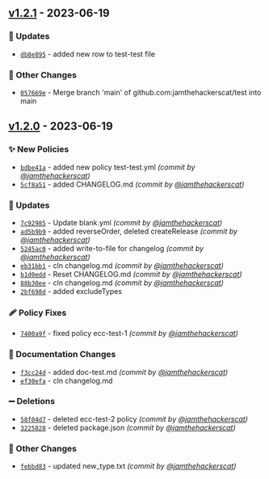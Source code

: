 
## [v1.2.1] - 2023-06-19
### :wrench: Updates
- [`db8e895`](https://github.com/jamthehackerscat/test/commit/db8e895b70290b8dbd2b4f5619a6c6aa78c46013) - added new row to  test-test file

### :open_file_folder: Other Changes
- [`057669e`](https://github.com/jamthehackerscat/test/commit/057669ea899618211a13e8d21a6d1feca3edb36d) - Merge branch 'main' of github.com:jamthehackerscat/test into main


## [v1.2.0] - 2023-06-19
### :sparkles: New Policies
- [`bdbe41a`](https://github.com/jamthehackerscat/test/commit/bdbe41a87f8e8c449f723975abc697f3dbfec8ba) - added new policy test-test.yml *(commit by [@jamthehackerscat](https://github.com/jamthehackerscat))*
- [`5cf8a51`](https://github.com/jamthehackerscat/test/commit/5cf8a5173c4c67381facdc8795427a0a955f8d7c) - added CHANGELOG.md *(commit by [@jamthehackerscat](https://github.com/jamthehackerscat))*

### :wrench: Updates
- [`7c92985`](https://github.com/jamthehackerscat/test/commit/7c92985265d7307d6ee8c91541c39bacc80387c1) - Update blank.yml *(commit by [@jamthehackerscat](https://github.com/jamthehackerscat))*
- [`ad5b9b9`](https://github.com/jamthehackerscat/test/commit/ad5b9b9431b0a9e04bf7ed95572bd54b84dd27f4) - added reverseOrder, deleted createRelease *(commit by [@jamthehackerscat](https://github.com/jamthehackerscat))*
- [`5245ac0`](https://github.com/jamthehackerscat/test/commit/5245ac0b41ac26f2fe6837d029020d44ea62ed7e) - added write-to-file for changelog *(commit by [@jamthehackerscat](https://github.com/jamthehackerscat))*
- [`eb31bb1`](https://github.com/jamthehackerscat/test/commit/eb31bb1ba5cbebf381c085bcb0f6ba4f4b9fb73c) - cln changelog.md *(commit by [@jamthehackerscat](https://github.com/jamthehackerscat))*
- [`b1d0edd`](https://github.com/jamthehackerscat/test/commit/b1d0edd379bacaa912500df877fa253fbfe9b3a4) - Reset CHANGELOG.md *(commit by [@jamthehackerscat](https://github.com/jamthehackerscat))*
- [`88b30ee`](https://github.com/jamthehackerscat/test/commit/88b30ee4d22a7d70ce020efd6712cff2bbd962bb) - cln changelog.md *(commit by [@jamthehackerscat](https://github.com/jamthehackerscat))*
- [`2bf698d`](https://github.com/jamthehackerscat/test/commit/2bf698de2d445054d2460047f97c017478a0984c) - added excludeTypes

### :adhesive_bandage: Policy Fixes
- [`7400a9f`](https://github.com/jamthehackerscat/test/commit/7400a9f8333e54f5c3e932c80ff1f05ca45b5168) - fixed policy ecc-test-1 *(commit by [@jamthehackerscat](https://github.com/jamthehackerscat))*

### :memo: Documentation Changes
- [`f3cc24d`](https://github.com/jamthehackerscat/test/commit/f3cc24d0106ba875fd9c2dfeb6ae8b9852cd5438) - added doc-test.md *(commit by [@jamthehackerscat](https://github.com/jamthehackerscat))*
- [`ef30efa`](https://github.com/jamthehackerscat/test/commit/ef30efa5075cfe86b73bfbea16f0a55234cc3967) - cln changelog.md

### :heavy_minus_sign: Deletions
- [`58f04d7`](https://github.com/jamthehackerscat/test/commit/58f04d734c8e3a91b48a2003372aa8e3c2595eee) - deleted ecc-test-2 policy *(commit by [@jamthehackerscat](https://github.com/jamthehackerscat))*
- [`3225828`](https://github.com/jamthehackerscat/test/commit/322582837873f81507ddc2f9568b237812217b22) - deleted package.json *(commit by [@jamthehackerscat](https://github.com/jamthehackerscat))*

### :open_file_folder: Other Changes
- [`febbd83`](https://github.com/jamthehackerscat/test/commit/febbd839affcb3583d2c8b1245a65d5b39c23e1b) - updated new_type.txt *(commit by [@jamthehackerscat](https://github.com/jamthehackerscat))*


[v1.2.0]: https://github.com/jamthehackerscat/test/compare/v1.1.0...v1.2.0
[v1.2.1]: https://github.com/jamthehackerscat/test/compare/v1.2.0...v1.2.1
